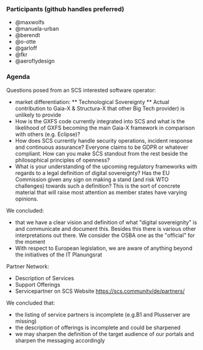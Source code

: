### Participants (github handles preferred)
* @maxwolfs
* @manuela-urban
* @berendt
* @o-otte
* @garloff
* @fkr
* @aeroflydesign

### Agenda
Questions posed from an SCS interested software operator:
* market differentiation:
** Technological Sovereignty
** Actual contribution to Gaia-X & Structura-X that other Big Tech provider) is unlikely to provide
* How is the GXFS code currently integrated into SCS and what is the likelihood of GXFS becoming the main Gaia-X framework in comparison with others (e.g. Eclipse)?
* How does SCS currently handle security operations, incident response and continuous assurance?
Everyone claims to be GDPR or whatever compliant. How can you make SCS standout from the rest beside the philosophical principles of openness?
* What is your understanding of the upcoming regulatory frameworks with regards to a legal definition of digital sovereignty? Has the EU Commission given any sign on making a stand (and risk WTO challenges) towards such a definition? This is the sort of concrete material that will raise most attention as member states have varying opinions.

We concluded:
* that we have a clear vision and definition of what "digital sovereignity" is and communicate and document this. Besides this there is various other interpretations out there. We consider the OSBA one as the "official" for the moment
* With respect to European legislation, we are aware of anything beyond the initiatives of the IT Planungsrat


Partner Network:
* Description of Services 
* Support Offerings
* Servicepartner on SCS Website 
https://scs.community/de/partners/

We concluded that:
- the listing of service partners is incomplete (e.g.B1 and Plusserver are missing)
- the description of offerings is incomplete and could be sharpened
- we may sharpen the definition of the target audience of our portals and sharpen the messaging accordingly
